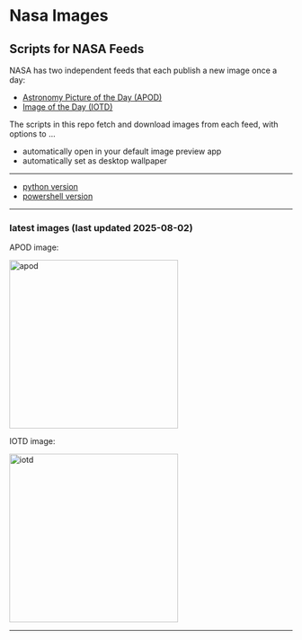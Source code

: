 # Nasa Images

## Scripts for NASA Feeds

NASA has two independent feeds that each publish a new image once a day:

- [Astronomy Picture of the Day (APOD)](https://apod.nasa.gov/apod/)
- [Image of the Day (IOTD)](https://www.nasa.gov/image-of-the-day/)

The scripts in this repo fetch and download images from each feed, with options to ...

- automatically open in your default image preview app
- automatically set as desktop wallpaper

---

- [python version](./python/README.md)
- [powershell version](./powershell/README.md)

---

### latest images (last updated 2025-08-02)

APOD image:

<a href="https://apod.nasa.gov/apod/image/2508/DeltaAqrFireflies.jpg"><img alt="apod" src="https://apod.nasa.gov/apod/image/2508/DeltaAqrFireflies.jpg" height="300" /></a>

IOTD image:

<a href="https://www.nasa.gov/image-detail/nasas-spacex-crew-11-launch-3/"><img alt="iotd" src="https://www.nasa.gov/wp-content/uploads/2025/08/54693154761-793efaf3d5-o.jpg" height="300" /></a>

---
